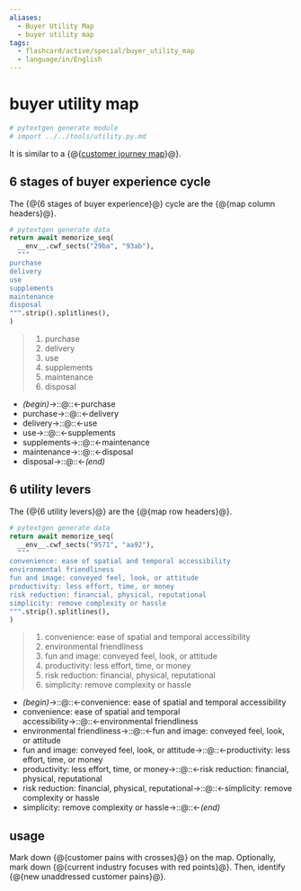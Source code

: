 ```yaml
---
aliases:
  - Buyer Utility Map
  - buyer utility map
tags:
  - flashcard/active/special/buyer_utility_map
  - language/in/English
---
```


# buyer utility map

```Python
# pytextgen generate module
# import ../../tools/utility.py.md
```

It is similar to a {@{[customer journey map](customer%20journey%20map.md)}@}. <!--SR:!2026-10-28,687,330-->

## 6 stages of buyer experience cycle

The {@{6 stages of buyer experience}@} cycle are the {@{map column headers}@}. <!--SR:!2027-07-17,847,299!2025-12-22,400,290-->

```Python
# pytextgen generate data
return await memorize_seq(
  __env__.cwf_sects("29ba", "93ab"),
  """
purchase
delivery
use
supplements
maintenance
disposal
""".strip().splitlines(),
)
```

<!--pytextgen generate section="29ba"--><!-- The following content is generated at 2024-04-22T01:24:34.755556+08:00. Any edits will be overridden! -->

> 1. purchase
> 2. delivery
> 3. use
> 4. supplements
> 5. maintenance
> 6. disposal

<!--/pytextgen-->

<!--pytextgen generate section="93ab"--><!-- The following content is generated at 2024-04-22T01:24:34.779674+08:00. Any edits will be overridden! -->

- _(begin)_→::@::←purchase <!--SR:!2026-02-05,476,310!2025-09-20,263,299-->
- purchase→::@::←delivery <!--SR:!2028-11-06,1278,350!2026-06-29,547,310-->
- delivery→::@::←use <!--SR:!2026-12-12,660,310!2025-09-23,213,270-->
- use→::@::←supplements <!--SR:!2026-04-05,332,279!2029-03-05,1372,359-->
- supplements→::@::←maintenance <!--SR:!2025-10-12,356,290!2028-03-04,1006,299-->
- maintenance→::@::←disposal <!--SR:!2026-06-13,401,310!2028-03-21,1023,339-->
- disposal→::@::←_(end)_ <!--SR:!2029-01-11,1344,359!2029-03-28,1395,359-->

<!--/pytextgen-->

## 6 utility levers

The {@{6 utility levers}@} are the {@{map row headers}@}. <!--SR:!2027-09-01,821,319!2028-05-31,1075,299-->

```Python
# pytextgen generate data
return await memorize_seq(
  __env__.cwf_sects("9571", "aa92"),
  """
convenience: ease of spatial and temporal accessibility
environmental friendliness
fun and image: conveyed feel, look, or attitude
productivity: less effort, time, or money
risk reduction: financial, physical, reputational
simplicity: remove complexity or hassle
""".strip().splitlines(),
)
```

<!--pytextgen generate section="9571"--><!-- The following content is generated at 2024-04-22T01:24:34.815211+08:00. Any edits will be overridden! -->

> 1. convenience: ease of spatial and temporal accessibility
> 2. environmental friendliness
> 3. fun and image: conveyed feel, look, or attitude
> 4. productivity: less effort, time, or money
> 5. risk reduction: financial, physical, reputational
> 6. simplicity: remove complexity or hassle

<!--/pytextgen-->

<!--pytextgen generate section="aa92"--><!-- The following content is generated at 2024-04-22T01:24:34.799107+08:00. Any edits will be overridden! -->

- _(begin)_→::@::←convenience: ease of spatial and temporal accessibility <!--SR:!2025-09-20,190,239!2026-12-02,715,330-->
- convenience: ease of spatial and temporal accessibility→::@::←environmental friendliness <!--SR:!2027-12-05,941,299!2026-03-19,467,299-->
- environmental friendliness→::@::←fun and image: conveyed feel, look, or attitude <!--SR:!2025-11-23,358,259!2026-05-19,397,239-->
- fun and image: conveyed feel, look, or attitude→::@::←productivity: less effort, time, or money <!--SR:!2026-01-21,365,239!2025-11-24,325,239-->
- productivity: less effort, time, or money→::@::←risk reduction: financial, physical, reputational <!--SR:!2028-05-11,997,270!2028-01-17,938,279-->
- risk reduction: financial, physical, reputational→::@::←simplicity: remove complexity or hassle <!--SR:!2025-12-17,273,210!2026-01-03,382,259-->
- simplicity: remove complexity or hassle→::@::←_(end)_ <!--SR:!2026-05-02,505,310!2029-07-09,1398,319-->

<!--/pytextgen-->

## usage

Mark down {@{customer pains with crosses}@} on the map. Optionally, mark down {@{current industry focuses with red points}@}. Then, identify {@{new unaddressed customer pains}@}. <!--SR:!2025-11-01,418,319!2025-12-20,413,270!2025-10-04,390,310-->
